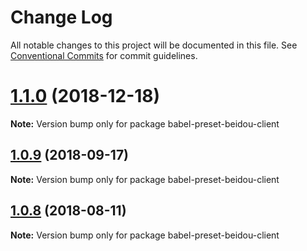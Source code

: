 # Change Log

All notable changes to this project will be documented in this file.
See [Conventional Commits](https://conventionalcommits.org) for commit guidelines.

<a name="1.1.0"></a>

# [1.1.0](https://github.com/alibaba/beidou/tree/master/packages/babel-preset-beidou-client/compare/v1.0.10...v1.1.0) (2018-12-18)

**Note:** Version bump only for package babel-preset-beidou-client

<a name="1.0.9"></a>

## [1.0.9](https://github.com/alibaba/beidou/tree/master/packages/babel-preset-beidou-client/compare/v1.0.8...v1.0.9) (2018-09-17)

**Note:** Version bump only for package babel-preset-beidou-client

<a name="1.0.8"></a>

## [1.0.8](https://github.com/alibaba/beidou/tree/master/packages/babel-preset-beidou-client/compare/v1.0.7...v1.0.8) (2018-08-11)

**Note:** Version bump only for package babel-preset-beidou-client
